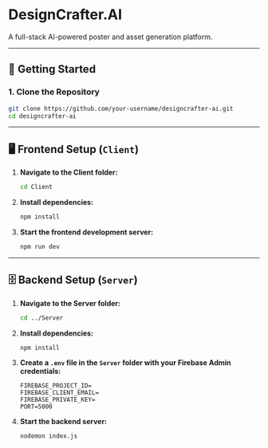 # DesignCrafter.AI

A full-stack AI-powered poster and asset generation platform.

---

## 🚀 Getting Started

### 1. **Clone the Repository**

```bash
git clone https://github.com/your-username/designcrafter-ai.git
cd designcrafter-ai
```

---

## 🖥️ Frontend Setup (`Client`)

1. **Navigate to the Client folder:**
    ```bash
    cd Client
    ```

2. **Install dependencies:**
    ```bash
    npm install
    ```

3. **Start the frontend development server:**
    ```bash
    npm run dev
    ```

---

## 🗄️ Backend Setup (`Server`)

1. **Navigate to the Server folder:**
    ```bash
    cd ../Server
    ```

2. **Install dependencies:**
    ```bash
    npm install
    ```

3. **Create a `.env` file in the `Server` folder with your Firebase Admin credentials:**
    ```
    FIREBASE_PROJECT_ID=
    FIREBASE_CLIENT_EMAIL=
    FIREBASE_PRIVATE_KEY=
    PORT=5000
    ```

4. **Start the backend server:**
    ```bash
    nodemon index.js
    ```